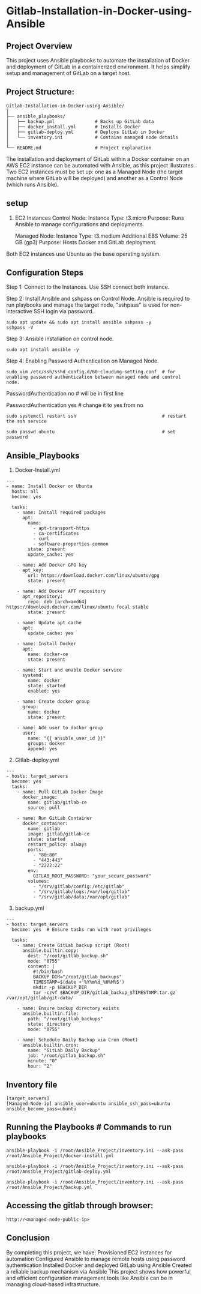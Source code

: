 # Gitlab-Installation-in-Docker-using-Ansible

## Project Overview
This project uses Ansible playbooks to automate the installation of Docker and deployment of GitLab in a containerized environment. It helps simplify setup and management of GitLab on a target host.

## Project Structure:
```
Gitlab-Installation-in-Docker-using-Ansible/
│
├── ansible_playbooks/
│   ├── backup.yml               # Backs up GitLab data
│   ├── docker_install.yml       # Installs Docker
│   ├── gitlab-deploy.yml        # Deploys GitLab in Docker
│   └── inventory.ini            # Contains managed node details
│
└── README.md                    # Project explanation
```

The installation and deployment of GitLab within a Docker container on an AWS EC2 instance can be automated with Ansible, as this project illustrates.  Two EC2 instances must be set up: one as a Managed Node (the target machine where GitLab will be deployed) and another as a Control Node (which runs Ansible).

## setup
1. EC2 Instances
   Control Node:
   Instance Type: t3.micro
   Purpose: Runs Ansible to manage configurations and deployments.
   
   Managed Node:
   Instance Type: t3.medium
   Additional EBS Volume: 25 GB (gp3)
   Purpose: Hosts Docker and GitLab deployment.
   
Both EC2 instances use Ubuntu as the base operating system.

## Configuration Steps
Step 1: Connect to the Instances.
Use SSH connect both instance.

Step 2: Install Ansible and sshpass on Control Node.
Ansible is required to run playbooks and manage the target node, "sshpass" is used for non-interactive SSH login via password.
```
sudo apt update && sudo apt install ansible sshpass -y
sshpass -V
```

Step 3: Ansible installation on control node.
```
sudo apt install ansible -y
```

Step 4: Enabling Password Authentication on Managed Node.
```
sudo vim /etc/ssh/sshd_config.d/60-cloudimg-setting.conf  # for enabling password authentication between managed node and control node.
```
PasswordAuthentication no                                 # will be in first line

PasswordAuthentication yes                                # change it to yes from no
```
sudo systemctl restart ssh                                # restart the ssh service
```
```
sudo passwd ubuntu                                        # set password 
```


## Ansible_Playbooks
1. Docker-Install.yml
```
---
- name: Install Docker on Ubuntu
  hosts: all
  become: yes

  tasks:
    - name: Install required packages
      apt:
        name:
          - apt-transport-https
          - ca-certificates
          - curl
          - software-properties-common
        state: present
        update_cache: yes

    - name: Add Docker GPG key
      apt_key:
        url: https://download.docker.com/linux/ubuntu/gpg
        state: present

    - name: Add Docker APT repository
      apt_repository:
        repo: deb [arch=amd64] https://download.docker.com/linux/ubuntu focal stable
        state: present

    - name: Update apt cache
      apt:
        update_cache: yes

    - name: Install Docker
      apt:
        name: docker-ce
        state: present

    - name: Start and enable Docker service
      systemd:
        name: docker
        state: started
        enabled: yes

    - name: Create docker group
      group:
        name: docker
        state: present

    - name: Add user to docker group
      user:
        name: "{{ ansible_user_id }}"
        groups: docker
        append: yes
```

2. Gitlab-deploy.yml
```
---
- hosts: target_servers
  become: yes
  tasks:
    - name: Pull GitLab Docker Image
      docker_image:
        name: gitlab/gitlab-ce
        source: pull

    - name: Run GitLab Container
      docker_container:
        name: gitlab
        image: gitlab/gitlab-ce
        state: started
        restart_policy: always
        ports:
          - "80:80"
          - "443:443"
          - "2222:22"
        env:
          GITLAB_ROOT_PASSWORD: "your_secure_password"
        volumes:
          - "/srv/gitlab/config:/etc/gitlab"
          - "/srv/gitlab/logs:/var/log/gitlab"
          - "/srv/gitlab/data:/var/opt/gitlab"
```

3. backup.yml
```
---
- hosts: target_servers
  become: yes  # Ensure tasks run with root privileges

  tasks:
    - name: Create GitLab backup script (Root)
      ansible.builtin.copy:
        dest: "/root/gitlab_backup.sh"
        mode: "0755"
        content: |
          #!/bin/bash
          BACKUP_DIR="/root/gitlab_backups"
          TIMESTAMP=$(date +'%Y%m%d_%H%M%S')
          mkdir -p $BACKUP_DIR
          tar -czvf $BACKUP_DIR/gitlab_backup_$TIMESTAMP.tar.gz /var/opt/gitlab/git-data/

    - name: Ensure backup directory exists
      ansible.builtin.file:
        path: "/root/gitlab_backups"
        state: directory
        mode: "0755"

    - name: Schedule Daily Backup via Cron (Root)
      ansible.builtin.cron:
        name: "GitLab Daily Backup"
        job: "/root/gitlab_backup.sh"
        minute: "0"
        hour: "2"
```

## Inventory file
```
[target_servers]
[Managed-Node-ip] ansible_user=ubuntu ansible_ssh_pass=ubuntu ansible_become_pass=ubuntu
```

## Running the Playbooks                                                                                       # Commands to run playbooks
```
ansible-playbook -i /root/Ansible_Project/inventory.ini --ask-pass /root/Ansible_Project/docker-install.yml
```
```
ansible-playbook -i /root/Ansible_Project/inventory.ini --ask-pass /root/Ansible_Project/gitlab-deploy.yml
```
```
ansible-playbook -i /root/Ansible_Project/inventory.ini --ask-pass /root/Ansible_Project/backup.yml
```

## Accessing the gitlab through browser:
```
http://<managed-node-public-ip>
```

## Conclusion
By completing this project, we have:
Provisioned EC2 instances for automation
Configured Ansible to manage remote hosts using password authentication
Installed Docker and deployed GitLab using Ansible
Created a reliable backup mechanism via Ansible
This project shows how powerful and efficient configuration management tools like Ansible can be in managing cloud-based infrastructure.

